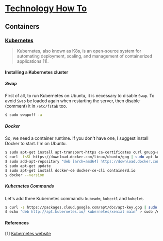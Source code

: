 # [Technology How To](/readme.md)

## Containers

### [Kubernetes](/kubernetes.md)

> Kubernetes, also known as K8s, is an open-source system for automating deployment, scaling, and management of containerized applications [1].

#### Installing a Kubernetes cluster

##### Swap

First of all, to run Kubernetes on Ubuntu, it is necessary to disable `Swap`.
To avoid `Swap` be loaded again when restarting the server, then disable (comment) it in `/etc/fstab` too.

```sh
$ sudo swapoff -a
```

##### Docker

So, we need a container runtime.
If you don't have one, I suggest install Docker to start.
I'm on Ubuntu.

```sh
$ sudo apt-get install apt-transport-https ca-certificates curl gnupg-agent software-properties-common
$ curl -fsSL https://download.docker.com/linux/ubuntu/gpg | sudo apt-key add -
$ sudo add-apt-repository "deb [arch=amd64] https://download.docker.com/linux/ubuntu $(lsb_release -cs) stable"
$ sudo apt-get update
$ sudo apt-get install docker-ce docker-ce-cli containerd.io
$ docker --version
```

##### Kubernetes Commands

Let's add three Kubernetes commands: `kubeadm`, `kubectl` and `kubelet`.

```sh
$ curl -s https://packages.cloud.google.com/apt/doc/apt-key.gpg | sudo apt-key add -
$ echo "deb http://apt.kubernetes.io/ kubernetes/xenial main" > sudo /etc/apt/sources.list.d/kubernetes.list
```

#### References

[1] [Kubernetes website](https://kubernetes.io/)
